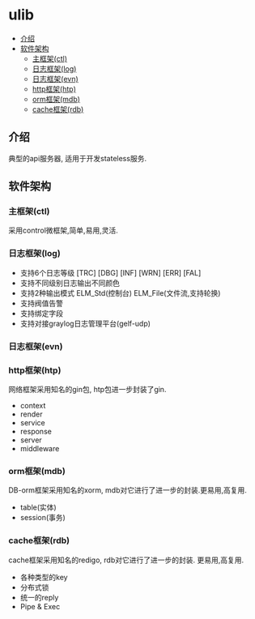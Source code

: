 # ulib
<!-- TOC tocDepth:2..3 chapterDepth:2..6 -->

- [介绍](#介绍)
- [软件架构](#软件架构)
    - [主框架(ctl)](#主框架ctl)
    - [日志框架(log)](#日志框架log)
    - [日志框架(evn)](#日志框架evn)
    - [http框架(htp)](#http框架htp)
    - [orm框架(mdb)](#orm框架mdb)
    - [cache框架(rdb)](#cache框架rdb)

<!-- /TOC -->
## 介绍

典型的api服务器, 适用于开发stateless服务.

## 软件架构

### 主框架(ctl)
采用control微框架,简单,易用,灵活.

### 日志框架(log)
- 支持6个日志等级 [TRC] [DBG] [INF] [WRN] [ERR] [FAL]
- 支持不同级别日志输出不同颜色
- 支持2种输出模式 ELM_Std(控制台) ELM_File(文件流,支持轮换)
- 支持阀值告警
- 支持绑定字段
- 支持对接graylog日志管理平台(gelf-udp)

### 日志框架(evn)


### http框架(htp)
网络框架采用知名的gin包, htp包进一步封装了gin. 
- context
- render
- service
- response
- server
- middleware

### orm框架(mdb)
DB-orm框架采用知名的xorm, mdb对它进行了进一步的封装.更易用,高复用.
- table(实体)
- session(事务)

### cache框架(rdb)
cache框架采用知名的redigo, rdb对它进行了进一步的封装. 更易用,高复用.
- 各种类型的key
- 分布式锁
- 统一的reply
- Pipe & Exec